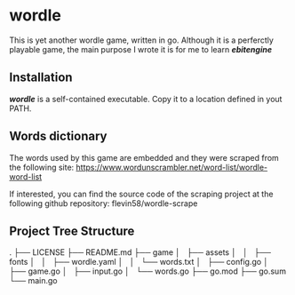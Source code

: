 # wordle

This is yet another wordle game, written in go.
Although it is a perferctly playable game, the main purpose I wrote it is for
me to learn ***ebitengine***

## Installation

***wordle*** is a self-contained executable. Copy it to a location defined in yout PATH.

## Words dictionary

The words used by this game are embedded and they were scraped from the following site:
https://www.wordunscrambler.net/word-list/wordle-word-list

If interested, you can find the source code of the scraping project at the following github repository: flevin58/wordle-scrape


## Project Tree Structure

.
├── LICENSE
├── README.md
├── game
│   ├── assets
│   │   ├── fonts
│   │   ├── wordle.yaml
│   │   └── words.txt
│   ├── config.go
│   ├── game.go
│   ├── input.go
│   └── words.go
├── go.mod
├── go.sum
└── main.go